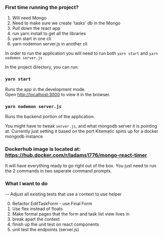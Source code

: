 ### First time running the project?
1. Will need Mongo
2. Need to make sure we create 'tasks' db in the Mongo
3. Pull down the react app
4. run yarn install to get all the libraries
5. yarn start in one cli
6. yarn nodemon server.js in another cli

In order to run the application you will need to run both `yarn start` and `yarn nodemon server.js`

In the project directory, you can run:

### `yarn start`

Runs the app in the development mode.<br />
Open [http://localhost:3000](http://localhost:3000) to view it in the browser.

### `yarn nodemon server.js`

Runs the backend portion of the application.

You might have to tweak `server.js`, and what mongodb server it is pointing at. Currently just setting it based on the port Kitematic spins up for a docker mongodb instance


### Dockerhub image is located at: https://hub.docker.com/r/ladams1776/mongo-react-timer
It will have everything ready to go right out of the box. You just need to run the 2 commands in two seperate command prompts.


### What I want to do

-- Adjust all existing tests that use a context to use helper

0. Refactor EditTaskForm - use Final Form
1. Use flex instead of floats
1. Make formal pages that the form and task list view lives in
1. break apart the context
1. finish up the unit test on react components
1. unit test the endpoints (server.js)

